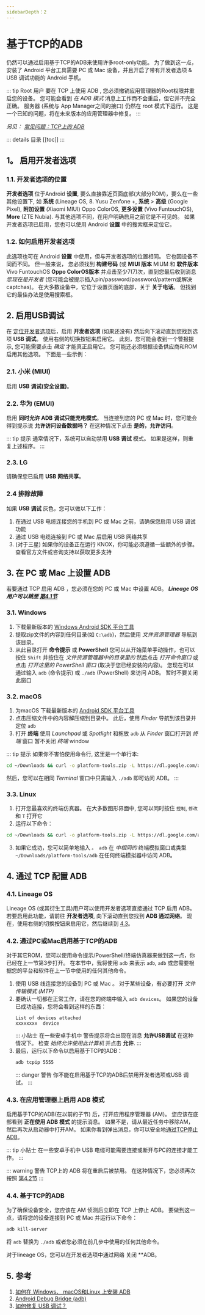 ```yaml
---
sidebarDepth：2
---
```

# 基于TCP的ADB

仍然可以通过启用基于TCP的ADB来使用许多root-only功能。 为了做到这一点，安装了 Android 平台工具需要 PC 或 Mac 设备，并且开启了带有开发者选项 & USB 调试功能的 Android 手机。

::: tip Root 用户
要在 TCP 上使用 ADB , 您必须撤销应用管理器的Root权限并重启您的设备。 您可能会看到 _在 ADB 模式_ 消息上工作而不会重启，但它并不完全正确。 服务器 (系统与 App Manager之间的接口) 仍然在 root 模式下运行。 这是一个已知的问题，将在未来版本的应用管理器中修复。
:::

_另见： [常见问题：TCP上的 ADB][faq_aot]_

::: details 目录
[[toc]]
:::

## 1。 启用开发者选项

### 1.1. 开发者选项的位置
**开发者选项** 位于Android **设置**, 要么直接靠近页面底部(大部分ROM)，要么在一些其他设置下, 如 **系统** (Lineage OS, 8. Yusu Zenfone +, **系统** > **高级** (Google Pixel), **附加设置** (Xiaomi MIUI) Oppo ColorOS, **更多设置** (Vivo FuntouchOS), **More** (ZTE Nubia). 与其他选项不同，在用户明确启用之前它是不可见的。 如果开发者选项已启用，您也可以使用 Android **设置** 中的搜索框来定位它。

### 1.2. 如何启用开发者选项
此选项也可在 Android **设置** 中使用，但与开发者选项的位置相同。 它也因设备不同而不同。 但一般来说， 您必须找到 **构建号码** (或 **MIUI 版本** MIUM 和 **软件版本** Vivo FuntouchOS **Oppo ColorOS版本** 并点击至少7(7)次，直到您最后收到消息 _您现在是开发者_ (您可能会被提示插入pin/password/password/pattern或解决captchas)。 在大多数设备中，它位于设置页面的底部，关于 **关于电话**。 但找到它的最佳办法是使用搜索框。

## 2. 启用USB调试
在 [定位开发者选项](#_1-1-开发者选项的位置)后，启用 **开发者选项** (如果还没有) 然后向下滚动直到您找到选项 **USB 调试**。 使用右侧的切换按钮来启用它。 此刻，您可能会收到一个警报提示, 您可能需要点击 _确定_ 才能真正启用它。 您可能还必须根据设备供应商和ROM启用其他选项。 下面是一些示例：

### 2.1. 小米 (MIUI)
启用 **USB 调试(安全设置)**。

### 2.2. 华为 (EMUI)
启用 **同时允许 ADB 调试只能充电模式**。 当连接到您的 PC 或 Mac 时，您可能会得到提示说 **允许访问设备数据吗？** 在这种情况下点击 **是的，允许访问**。

::: tip 提示
通常情况下，系统可以自动禁用 **USB 调试** 模式。 如果是这样，则重复上述程序。 
:::

### 2.3. LG
请确保您已启用 **USB 网络共享**。

### 2.4 排除故障
如果 **USB 调试** 灰色，您可以做以下工作：
1. 在通过 USB 电缆连接您的手机到 PC 或 Mac 之前，请确保您启用 USB 调试功能
2. 通过 USB 电缆连接到 PC 或 Mac 后启用 USB 网络共享
3. (对于三星) 如果你的设备正在运行 KNOX，你可能必须遵循一些额外的步骤。 查看官方文件或咨询支持以获取更多支持


## 3. 在 PC 或 Mac 上设置 ADB
若要通过 TCP 启用 ADB ，您必须在您的 PC 或 Mac 中设置 ADB。 **_Lineage OS 用户可以跳至 [第4.1节](#_4-1-lineage-os)_**

### 3.1. Windows
1. 下载最新版本的 [Windows Android SDK 平台工具][sdk_pt_win]
2. 提取zip文件的内容到任何目录(如 `C:\adb`)，然后使用 _文件资源管理器_ 导航到该目录。
3. 从此目录打开 **命令提示** 或 **PowerShell** 您可以从开始菜单手动操作，也可以按住 `Shift` 并按住在 _文件资源管理器中的目录里的_ 然后点击 _打开命令窗口_ 或点击 _打开这里的 PowerShell 窗口_ (取决于您已经安装的内容)。 您现在可以通过输入 `adb` (命令提示) 或 `./adb` (PowerShell) 来访问 ADB。 暂时不要关闭此窗口

### 3.2. macOS
1. 为macOS 下载最新版本的 [Android SDK 平台工具][sdk_pt_mac]
2. 点击压缩文件中的内容解压缩到目录中。 此后，使用 _Finder_ 导航到该目录并定位 `adb`
3. 打开 **终端** 使用 _Launchpad_ 或 _Spotlight_ 和拖放 `adb` 从 _Finder_ 窗口打开到 _终端_ 窗口 暂不关闭 _终端_ window

::: tip 提示
如果你不害怕使用命令行, 这里是一个单行本:
```sh
cd ~/Downloads && curl -o platform-tools.zip -L https://dl.google.com/android/repository/platform-tools-latest-darwin.zip && unzip platform-tools.zip && rm platform-tools.zip && cd platform-tools
```
然后，您可以在相同 _Terminal_ 窗口中只需输入 `./adb` 即可访问 ADB。 
:::

### 3.3. Linux
1. 打开您最喜欢的终端仿真器。 在大多数图形界面中, 您可以同时按住 `控制`, `修改` 和 `T` 打开它
2. 运行以下命令：
```sh
cd ~/Downloads && curl -o platform-tools.zip -L https://dl.google.com/android/repository/platform-tools-latest-linux.zip && unzip platform-tools.zip && rm platform-tools.zip && cd platform-tools
```
3. 如果它成功，您可以简单地输入 `。 adb` 在 _中相同的_ 终端模拟窗口或类型 `~/Downloads/platform-tools/adb` 在任何终端模拟器中访问 ADB。

## 4. 通过 TCP 配置 ADB

### 4.1. Lineage OS
Lineage OS (或其衍生工具)用户可以使用开发者选项直接通过 TCP 启用 ADB。 若要启用此功能，请前往 **开发者选项**, 向下滚动直到您找到 **ADB 通过网络**。 现在，使用右侧的切换按钮来启用它，然后继续到 [4.3](#_4-3-在应用管理器上启用-adb-模式)。

### 4.2. 通过PC或Mac启用基于TCP的ADB
对于其它ROM，您可以使用命令提示/PowerShell/终端仿真器来做到这一点，你已经在上一节第3步打开。 在本节中，我将使用 `adb` 来表示 `adb`, `adb` 或您需要根据您的平台和软件在上一节中使用的任何其他命令。
1. 使用 USB 线连接您的设备到 PC 或 Mac 。 对于某些设备，有必要打开 _文件传输模式 (MTP)_
2. 要确认一切都在正常工作，请在您的终端中输入 `adb devices`。 如果您的设备已成功连接，您将会看到这样的东西：
    ```
    List of devices attached
    xxxxxxxx  device
    ```
    ::: 小贴士 在一些安卓手机中 警告提示将会出现在消息 **允许USB调试** 在这种情况下。 检查 _始终允许使用此计算机_ 并点击 **允许**. :::
3. 最后，运行以下命令以启用基于TCP的ADB：
    ``` sh
    adb tcpip 5555
    ```
    ::: danger 警告
    你不能在启用基于TCP的ADB后禁用开发者选项或USB 调试。 
    :::

### 4.3. 在应用管理器上启用 ADB 模式
启用基于TCP的ADB(在以前的子节) 后，打开应用程序管理器 (AM)。 您应该在底部看到 **正在使用 ADB 模式** 的提示消息。 如果不是，请从最近任务中移除AM，然后再次从启动器中打开AM。 如果你看到弹出消息，你可以安全地[通过TCP停止ADB](#_4-4-基于tcp的adb)。

::: tip 小贴士
在一些安卓手机中 USB 电缆可能需要连接或断开与PC的连接才能工作。 
:::

::: warning 警告
TCP上的 ADB 将在重启后被禁用。 在这种情况下，您必须再次按照 [第4.2节](#_4-2-通过pc或mac启用基于tcp的adb)
:::

### 4.4. 基于TCP的ADB
为了确保设备安全，您应该在 AM 侦测后立即在 TCP 上停止 ADB。 要做到这一点，请将您的设备连接到 PC 或 Mac 并运行以下命令：
```sh
adb kill-server
```
将 `adb` 替换为 `./adb` 或者您必须在前几步中使用的任何其他命令。

对于lineage OS，您可以在开发者选项中通过网络</strong> 关闭 **ADB。</p>

## 5. 参考
1. [如何在 Windows、 macOS和Linux 上安装 ADB](https://www.xda-developers.com/install-adb-windows-macos-linux)
2. [Android Debug Bridge (adb)](https://developer.android.com/studio/command-line/adb)
3. [如何修复 USB 调试？](https://www.syncios.com/android/fix-usb-debugging-grey-out.html)

[faq_aot]: ../faq/adb.md
[sdk_pt_win]: https://dl.google.com/android/repository/platform-tools-latest-windows.zip
[sdk_pt_mac]: https://dl.google.com/android/repository/platform-tools-latest-darwin.zip
